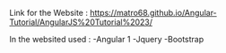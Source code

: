 Link for the Website : https://matro68.github.io/Angular-Tutorial/AngularJS%20Tutorial%2023/

In the websited used : 
-Angular 1
-Jquery
-Bootstrap 
